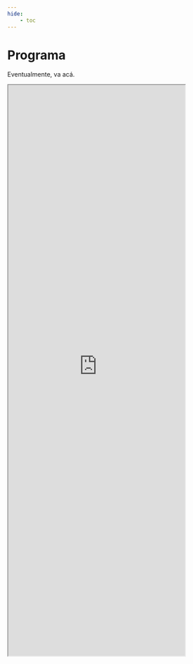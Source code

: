 ```yaml
---
hide:
    - toc
---
```

# Programa 

Eventualmente, va acá.
<iframe width="80%" height="1300px"
        src="https://drive.google.com/file/d/1AjrGUqqsat_CK2KB5HY9wBX7E1b0qA79/preview">
</iframe>


